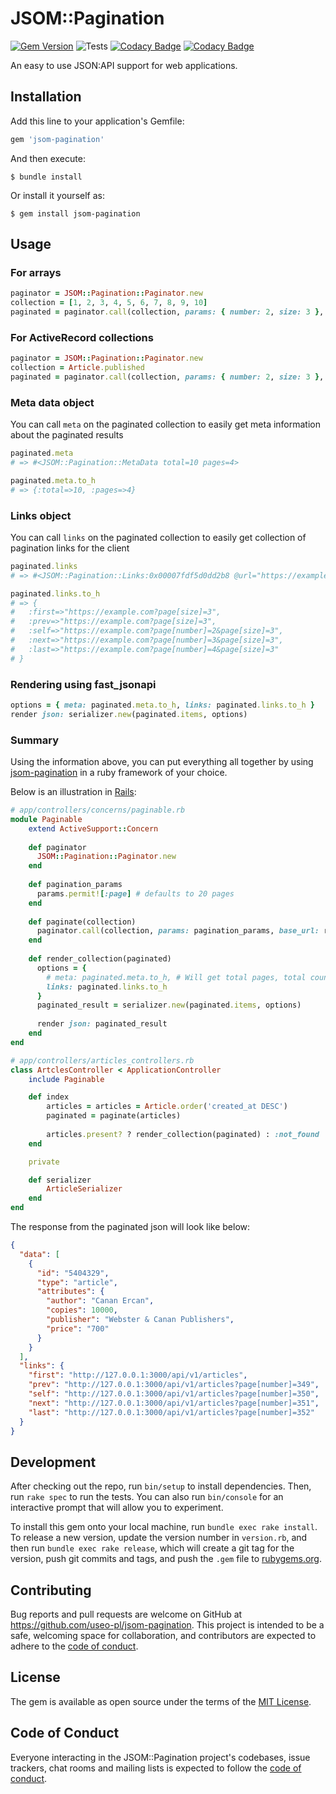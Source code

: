 # JSOM::Pagination

[![Gem Version](https://badge.fury.io/rb/jsom-pagination.svg)](https://badge.fury.io/rb/jsom-pagination)
![Tests](https://github.com/useo-pl/jsom-pagination/workflows/Run%20tests/badge.svg?branch=master&event=push)
[![Codacy Badge](https://api.codacy.com/project/badge/Grade/bc98c8c017c64b70a11ca79aea6c3e3c)](https://app.codacy.com/gh/useo-pl/jsom-pagination?utm_source=github.com&utm_medium=referral&utm_content=useo-pl/jsom-pagination&utm_campaign=Badge_Grade_Dashboard)
[![Codacy Badge](https://app.codacy.com/project/badge/Coverage/eab277bd1f694da88691a2e645adbe96)](https://www.codacy.com/gh/useo-pl/jsom-pagination?utm_source=github.com&utm_medium=referral&utm_content=useo-pl/jsom-pagination&utm_campaign=Badge_Coverage)

An easy to use JSON:API support for web applications.

## Installation

Add this line to your application's Gemfile:

```ruby
gem 'jsom-pagination'
```

And then execute:

```shell
$ bundle install
```

Or install it yourself as:

```shell
$ gem install jsom-pagination
```

## Usage

### For arrays

```ruby
paginator = JSOM::Pagination::Paginator.new
collection = [1, 2, 3, 4, 5, 6, 7, 8, 9, 10]
paginated = paginator.call(collection, params: { number: 2, size: 3 }, base_url: 'https://example.com')
```

### For ActiveRecord collections

```ruby
paginator = JSOM::Pagination::Paginator.new
collection = Article.published
paginated = paginator.call(collection, params: { number: 2, size: 3 }, base_url: 'https://example.com')
```

### Meta data object

You can call `meta` on the paginated collection to easily get meta information about the paginated results

```ruby
paginated.meta
# => #<JSOM::Pagination::MetaData total=10 pages=4>

paginated.meta.to_h
# => {:total=>10, :pages=>4}
```

### Links object

You can call `links` on the paginated collection to easily get collection of pagination links for the client

```ruby
paginated.links
# => #<JSOM::Pagination::Links:0x00007fdf5d0dd2b8 @url="https://example.com", @page=#<JSOM::Pagination::Page number=2 size=3>, @total_pages=4, @first="https://example.com?page[size]=3", @prev="https://example.com?page[size]=3", @self="https://example.com?page[number]=2&page[size]=3", @next="https://example.com?page[number]=3&page[size]=3", @last="https://example.com?page[number]=4&page[size]=3">

paginated.links.to_h
# => {
#   :first=>"https://example.com?page[size]=3",
#   :prev=>"https://example.com?page[size]=3",
#   :self=>"https://example.com?page[number]=2&page[size]=3",
#   :next=>"https://example.com?page[number]=3&page[size]=3",
#   :last=>"https://example.com?page[number]=4&page[size]=3"
# }
```

### Rendering using fast_jsonapi

```ruby
options = { meta: paginated.meta.to_h, links: paginated.links.to_h }
render json: serializer.new(paginated.items, options)
```

### Summary

Using the information above, you can put everything all together by using [jsom-pagination](https://github.com/useo-pl/jsom-pagination) in a ruby framework of your choice.

Below is an illustration in [Rails](https://rubyonrails.org/):

```ruby
# app/controllers/concerns/paginable.rb
module Paginable
    extend ActiveSupport::Concern
    
    def paginator
      JSOM::Pagination::Paginator.new
    end
    
    def pagination_params
      params.permit![:page] # defaults to 20 pages 
    end
    
    def paginate(collection)
      paginator.call(collection, params: pagination_params, base_url: request.url)
    end
  
    def render_collection(paginated)
      options = {
        # meta: paginated.meta.to_h, # Will get total pages, total count, etc.
        links: paginated.links.to_h
      }
      paginated_result = serializer.new(paginated.items, options)
  
      render json: paginated_result
    end
end
```

```ruby
# app/controllers/articles_controllers.rb
class ArtclesController < ApplicationController
    include Paginable

    def index
        articles = articles = Article.order('created_at DESC')
        paginated = paginate(articles)
    
        articles.present? ? render_collection(paginated) : :not_found
    end

    private

    def serializer
        ArticleSerializer
    end
end
```

The response from the paginated json will look like below:

```json
{
  "data": [
    {
      "id": "5404329",
      "type": "article",
      "attributes": {
        "author": "Canan Ercan",
        "copies": 10000,
        "publisher": "Webster & Canan Publishers",
        "price": "700"
      }
    }
  ],
  "links": {
    "first": "http://127.0.0.1:3000/api/v1/articles",
    "prev": "http://127.0.0.1:3000/api/v1/articles?page[number]=349",
    "self": "http://127.0.0.1:3000/api/v1/articles?page[number]=350",
    "next": "http://127.0.0.1:3000/api/v1/articles?page[number]=351",
    "last": "http://127.0.0.1:3000/api/v1/articles?page[number]=352"
  }
}
```


## Development

After checking out the repo, run `bin/setup` to install dependencies. Then, run `rake spec` to run the tests. You can also run `bin/console` for an interactive prompt that will allow you to experiment.

To install this gem onto your local machine, run `bundle exec rake install`. To release a new version, update the version number in `version.rb`, and then run `bundle exec rake release`, which will create a git tag for the version, push git commits and tags, and push the `.gem` file to [rubygems.org](https://rubygems.org).

## Contributing

Bug reports and pull requests are welcome on GitHub at <https://github.com/useo-pl/jsom-pagination>. This project is intended to be a safe, welcoming space for collaboration, and contributors are expected to adhere to the [code of conduct](https://github.com/useo-pl/jsom-pagination/blob/master/CODE_OF_CONDUCT.md).

## License

The gem is available as open source under the terms of the [MIT License](https://opensource.org/licenses/MIT).

## Code of Conduct

Everyone interacting in the JSOM::Pagination project's codebases, issue trackers, chat rooms and mailing lists is expected to follow the [code of conduct](https://github.com/useo-pl/jsom-pagination/blob/master/CODE_OF_CONDUCT.md).
